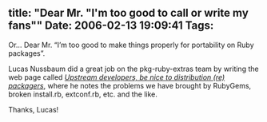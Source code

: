 title: "Dear Mr. "I'm too good to call or write my fans""
Date: 2006-02-13 19:09:41
Tags: 
---
<p>Or&#8230; Dear Mr. &#8220;I&#8217;m too good to make things properly for portability on Ruby packages&#8221;.</p>

<p>Lucas Nussbaum did a great job on the pkg-ruby-extras team by writing the web page called <a target="_blank" href="http://pkg-ruby-extras.alioth.debian.org/upstream-devs.html"><em>Upstream developers, be nice to distribution (re) packagers</em></a>, where he notes the problems we have brought by RubyGems, broken install.rb, extconf.rb, etc. and the like.</p>

<p>Thanks, Lucas!</p>
